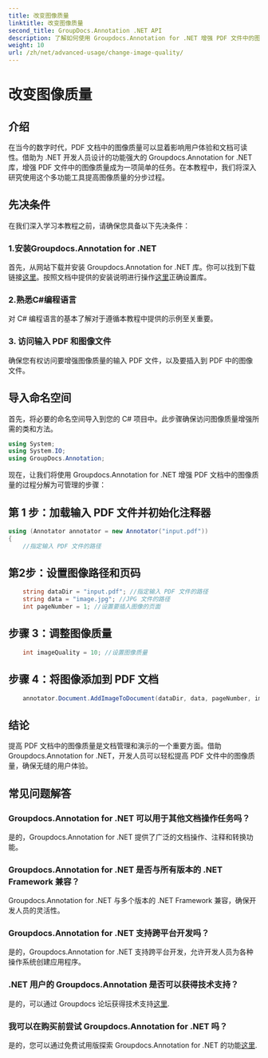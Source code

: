 ```yaml
---
title: 改变图像质量
linktitle: 改变图像质量
second_title: GroupDocs.Annotation .NET API
description: 了解如何使用 Groupdocs.Annotation for .NET 增强 PDF 文件中的图像质量。请遵循我们的分步指南。
weight: 10
url: /zh/net/advanced-usage/change-image-quality/
---
```


# 改变图像质量

## 介绍
在当今的数字时代，PDF 文档中的图像质量可以显着影响用户体验和文档可读性。借助为 .NET 开发人员设计的功能强大的 Groupdocs.Annotation for .NET 库，增强 PDF 文件中的图像质量成为一项简单的任务。在本教程中，我们将深入研究使用这个多功能工具提高图像质量的分步过程。
## 先决条件
在我们深入学习本教程之前，请确保您具备以下先决条件：
### 1.安装Groupdocs.Annotation for .NET
首先，从网站下载并安装 Groupdocs.Annotation for .NET 库。你可以找到下载链接[这里](https://releases.groupdocs.com/annotation/net/)。按照文档中提供的安装说明进行操作[这里](https://tutorials.groupdocs.com/annotation/net/)正确设置库。
### 2.熟悉C#编程语言
对 C# 编程语言的基本了解对于遵循本教程中提供的示例至关重要。
### 3. 访问输入 PDF 和图像文件
确保您有权访问要增强图像质量的输入 PDF 文件，以及要插入到 PDF 中的图像文件。

## 导入命名空间
首先，将必要的命名空间导入到您的 C# 项目中。此步骤确保访问图像质量增强所需的类和方法。

```csharp
using System;
using System.IO;
using GroupDocs.Annotation;
```

现在，让我们将使用 Groupdocs.Annotation for .NET 增强 PDF 文档中的图像质量的过程分解为可管理的步骤：
## 第 1 步：加载输入 PDF 文件并初始化注释器
```csharp
using (Annotator annotator = new Annotator("input.pdf"))
{
    //指定输入 PDF 文件的路径
```
## 第2步：设置图像路径和页码
```csharp
    string dataDir = "input.pdf"; //指定输入 PDF 文件的路径
    string data = "image.jpg"; //JPG 文件的路径
    int pageNumber = 1; //设置要插入图像的页面
```
## 步骤 3：调整图像质量
```csharp
    int imageQuality = 10; //设置图像质量
```
## 步骤 4：将图像添加到 PDF 文档
```csharp
    annotator.Document.AddImageToDocument(dataDir, data, pageNumber, imageQuality);
```

## 结论
提高 PDF 文档中的图像质量是文档管理和演示的一个重要方面。借助 Groupdocs.Annotation for .NET，开发人员可以轻松提高 PDF 文件中的图像质量，确保无缝的用户体验。
## 常见问题解答
### Groupdocs.Annotation for .NET 可以用于其他文档操作任务吗？
是的，Groupdocs.Annotation for .NET 提供了广泛的文档操作、注释和转换功能。
### Groupdocs.Annotation for .NET 是否与所有版本的 .NET Framework 兼容？
Groupdocs.Annotation for .NET 与多个版本的 .NET Framework 兼容，确保开发人员的灵活性。
### Groupdocs.Annotation for .NET 支持跨平台开发吗？
是的，Groupdocs.Annotation for .NET 支持跨平台开发，允许开发人员为各种操作系统创建应用程序。
### .NET 用户的 Groupdocs.Annotation 是否可以获得技术支持？
是的，可以通过 Groupdocs 论坛获得技术支持[这里](https://forum.groupdocs.com/c/annotation/10).
### 我可以在购买前尝试 Groupdocs.Annotation for .NET 吗？
是的，您可以通过免费试用版探索 Groupdocs.Annotation for .NET 的功能[这里](https://releases.groupdocs.com/).